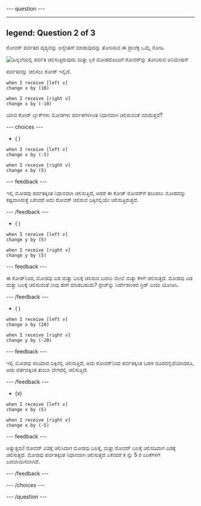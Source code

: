 --- question ---

---
legend: Question 2 of 3
---

ರೋವರ್‌ ಪರ್ವತದ ದೃಶ್ಯವನ್ನು ಅನ್ವೇಷಣೆ ಮಾಡುವುದನ್ನು ತೋರಿಸುವ ಈ ಪ್ರಾಜೆಕ್ಟ ಒಮ್ಮೆ ನೋಡಿ.

![ಹಿನ್ನಲೆಯಲ್ಲಿ ಪರ್ವತ ಚಲಿಸುತ್ತಿರುವುದು ಮತ್ತು ಸ್ಥಿರ ಮೋಡದೊಂದಿಗೆ ರೋವರ್‌ನ್ನು ತೋರಿಸುವ ಅನಿಮೇಷನ್](images/mountain-animation.gif)

ಪರ್ವತವನ್ನು ಚಲಿಸಲು ಕೋಡ್ ಇಲ್ಲಿದೆ.

```blocks3
when I receive [left v]
change x by (10)

when I receive [right v]
change x by (-10)
```

ಯಾವ ಕೋಡ್‌ ಬ್ಲಾಕ್‌ಗಳು ಮೋಡಗಳು ಪರ್ವತಗಳಿಗಿಂತ ನಿಧಾನವಾಗಿ ಚಲಿಸುವಂತೆ ಮಾಡುತ್ತವೆ?

--- choices ---

- ( )

```blocks3
when I receive [left v]
change x by (-5)

when I receive [right v]
change x by (5)
```

  --- feedback ---

ಇಲ್ಲಿ ಮೋಡವು ಪರ್ವತಕ್ಕಿಂತ ನಿಧಾನವಾಗಿ ಚಲಿಸುತ್ತಿದೆ, ಆದರೆ ಈ ಕೋಡ್‌ ರೋವರ್‌ಗೆ ತಲುಪಲು ಮೋಡವನ್ನು ಕಷ್ಟವಾಗಿಸುತ್ತೆ ಏಕೆಂದರೆ ಅದು ರೋವರ್‌ ಚಲಿಸುವ ದಿಕ್ಕಿನಲ್ಲಿಯೇ ಚಲಿಸುತ್ತಿರುತ್ತದೆ.

  --- /feedback ---

- ( )

```blocks3
when I receive [left v]
change y by (5)

when I receive [right v]
change y by (5)

```

  --- feedback ---

  ಈ ಕೋಡ್‌ನಿಂದ, ಮೋಡವು ಎಡ ಮತ್ತು ಬಲಕ್ಕೆ ಚಲಿಸುವ ಬದಲು ಮೇಲೆ ಮತ್ತು ಕೆಳಗೆ ಚಲಿಸುತ್ತದೆ. ಮೋಡವು ಎಡ ಮತ್ತು ಬಲಕ್ಕೆ ಚಲಿಸುವಂತೆ ನೀವು ಹೇಗೆ ಮಾಡಬಹುದು? ಸ್ಟೇಜ್‌ನ್ನು ನಿರ್ದೇಶಾಂಕದ ಗ್ರಿಡ್‌ ಎಂದು ಯೋಚಿಸಿ.

  --- /feedback ---

- ( )

```blocks3
when I receive [left v]
change x by (20)

when I receive [right v]
change y by (-20)
```

  --- feedback ---

  ಇಲ್ಲಿ ಮೋಡವು ಸರಿಯಾದ ದಿಕ್ಕಿನಲ್ಲಿ ಚಲಿಸುತ್ತಿದೆ, ಅದು ರೋವರ್‌ನಿಂದ ಪರ್ವತಕ್ಕಿಂತ ಬಹಳ ದೂರದಲ್ಲಿದೆಯಾದರೂ, ಅದು ಪರ್ತವಕ್ಕಿಂತ ತುಂಬಾ ವೇಗದಲ್ಲಿ ಚಲಿಸುತ್ತಿದೆ.

  --- /feedback ---

- (x)

```blocks3
when I receive [left v]
change x by (5)

when I receive [right v]
change x by (-5)
```

  --- feedback ---

ಅತ್ಯುತ್ತಮ! ರೋವರ್‌ ಎಡಕ್ಕೆ ಚಲಿಸಿದಾಗ ಮೋಡವು ಬಲಕ್ಕೆ, ಮತ್ತು ರೋವರ್‌ ಬಲಕ್ಕೆ ಚಲಿಸದಿದಾಗ ಎಡಕ್ಕೆ ಚಲಿಸುತ್ತದೆ.  ಮೋಡವು ಪರ್ವತಕ್ಕಿಂತ ನಿಧಾನವಾಗಿ ಚಲಿಸುತ್ತದೆ ಏಕೆಂದರೆ x ನ್ನು 5 ರ ಏರಿಕೆಗಳಿಗೆ ಬದಲಾಯಿಸಲಾಗಿದೆ.

  --- /feedback ---

--- /choices ---

--- /question ---
